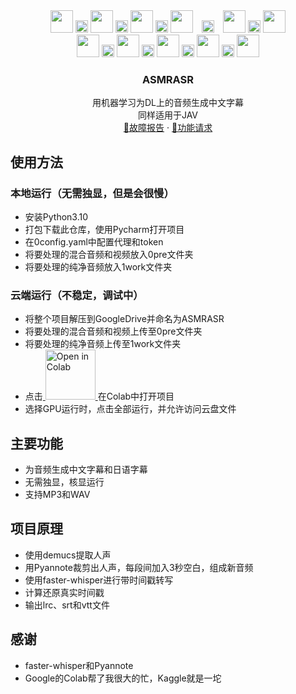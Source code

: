 
<div align="center">
  <img src="https://api.iconify.design/material-symbols:movie.svg" height="36" style="margin: 0 0px;">
  <img src="https://api.iconify.design/material-symbols:double-arrow.svg" height="20" style="margin: 0 0px;">
  <img src="https://api.iconify.design/material-symbols:music-note.svg" height="36" style="margin: 0 0px;">
  <img src="https://api.iconify.design/material-symbols:double-arrow.svg" height="20" style="margin: 0 0px;">
  <img src="https://api.iconify.design/material-symbols:noise-control-on.svg" height="36" style="margin: 0 0px;">
  <img src="https://api.iconify.design/material-symbols:double-arrow.svg" height="20" style="margin: 0 0px;">
  <img src="https://api.iconify.design/material-symbols:language-japanese-kana.svg" height="36" style="margin: 0 0px;">
  <img src="https://api.iconify.design/material-symbols:double-arrow.svg" height="20" style="margin: 0 10px;">
  <img src="https://api.iconify.design/material-symbols:language-chinese-pinyin.svg" height="36" style="margin: 0 0px;">
  <img src="https://api.iconify.design/material-symbols:double-arrow.svg" height="20" style="margin: 0 0px;">
  <img src="https://api.iconify.design/material-symbols:subtitles.svg" height="36" style="margin: 0 0px;">
</div>


<div align="center">
  <img src="https://api.iconify.design/material-symbols:music-note.svg" height="36" style="margin: 0 0px;">
  <img src="https://api.iconify.design/material-symbols:double-arrow.svg" height="20" style="margin: 0 0px;">
  <img src="https://api.iconify.design/material-symbols:noise-control-on.svg" height="36" style="margin: 0 0px;">
  <img src="https://api.iconify.design/material-symbols:double-arrow.svg" height="20" style="margin: 0 0px;">
  <img src="https://api.iconify.design/material-symbols:language-japanese-kana.svg" height="36" style="margin: 0 0px;">
  <img src="https://api.iconify.design/material-symbols:double-arrow.svg" height="20" style="margin: 0 0px;">
  <img src="https://api.iconify.design/material-symbols:language-chinese-pinyin.svg" height="36" style="margin: 0 0px;">
  <img src="https://api.iconify.design/material-symbols:double-arrow.svg" height="20" style="margin: 0 0px;">
  <img src="https://api.iconify.design/material-symbols:subtitles.svg" height="36" style="margin: 0 0px;">

</div>


<h3 align="center">ASMRASR</h3>

  <p align="center">
    用机器学习为DL上的音频生成中文字幕
    <br>
    同样适用于JAV
    <br>
    <a href="https://github.com/4evergr8/asmrasr/issues/new">🐞故障报告</a>
    ·
    <a href="https://github.com/4evergr8/asmrasr/issues/new">🏹功能请求</a>
  </p>




## 使用方法
### 本地运行（无需独显，但是会很慢）
* 安装Python3.10
* 打包下载此仓库，使用Pycharm打开项目
* 在0config.yaml中配置代理和token
* 将要处理的混合音频和视频放入0pre文件夹
* 将要处理的纯净音频放入1work文件夹


### 云端运行（不稳定，调试中）
* 将整个项目解压到GoogleDrive并命名为ASMRASR
* 将要处理的混合音频和视频上传至0pre文件夹
* 将要处理的纯净音频上传至1work文件夹
* 点击<a href="https://colab.research.google.com/github/4evergr8/ASMRASR/blob/main/1Colab.ipynb" target="_blank">
  <img src="https://colab.research.google.com/assets/colab-badge.svg" alt="Open in Colab" width="80">
</a>在Colab中打开项目
* 选择GPU运行时，点击全部运行，并允许访问云盘文件

## 主要功能
* 为音频生成中文字幕和日语字幕
* 无需独显，核显运行
* 支持MP3和WAV



## 项目原理
* 使用demucs提取人声
* 用Pyannote裁剪出人声，每段间加入3秒空白，组成新音频
* 使用faster-whisper进行带时间戳转写
* 计算还原真实时间戳
* 输出lrc、srt和vtt文件
## 感谢
* faster-whisper和Pyannote
* Google的Colab帮了我很大的忙，Kaggle就是一坨
